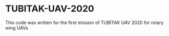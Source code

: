 # TUBITAK-UAV-2020
This code was written for the first mission of TUBİTAK UAV 2020 for rotary wing UAVs
